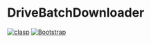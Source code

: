 # DriveBatchDownloader
 
[![clasp](https://img.shields.io/badge/built%20with-clasp-4285f4.svg)](https://github.com/google/clasp)
[![Bootstrap](https://img.shields.io/github/release/twbs/bootstrap.svg?style=flat)](https://github.com/twbs/bootstrap/releases/latest)

